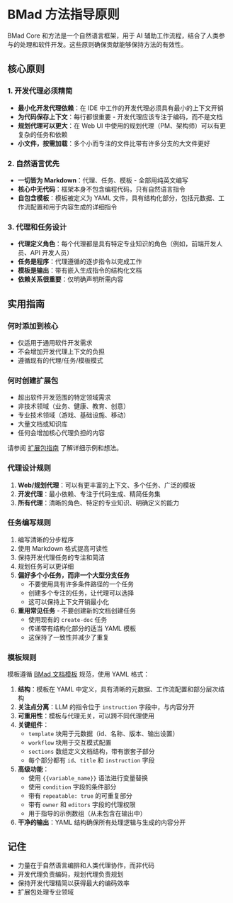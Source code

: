 # BMad 方法指导原则

BMad Core 和方法是一个自然语言框架，用于 AI 辅助工作流程，结合了人类参与的处理和软件开发。这些原则确保贡献能够保持方法的有效性。

## 核心原则

### 1. 开发代理必须精简

- **最小化开发代理依赖**：在 IDE 中工作的开发代理必须具有最小的上下文开销
- **为代码保存上下文**：每行都很重要 - 开发代理应该专注于编码，而不是文档
- **规划代理可以更大**：在 Web UI 中使用的规划代理（PM、架构师）可以有更复杂的任务和依赖
- **小文件，按需加载**：多个小而专注的文件比带有许多分支的大文件更好

### 2. 自然语言优先

- **一切皆为 Markdown**：代理、任务、模板 - 全部用纯英文编写
- **核心中无代码**：框架本身不包含编程代码，只有自然语言指令
- **自包含模板**：模板被定义为 YAML 文件，具有结构化部分，包括元数据、工作流配置和用于内容生成的详细指令

### 3. 代理和任务设计

- **代理定义角色**：每个代理都是具有特定专业知识的角色（例如，前端开发人员、API 开发人员）
- **任务是程序**：代理遵循的逐步指令以完成工作
- **模板是输出**：带有嵌入生成指令的结构化文档
- **依赖关系很重要**：仅明确声明所需内容

## 实用指南

### 何时添加到核心

- 仅适用于通用软件开发需求
- 不会增加开发代理上下文的负担
- 遵循现有的代理/任务/模板模式

### 何时创建扩展包

- 超出软件开发范围的特定领域需求
- 非技术领域（业务、健康、教育、创意）
- 专业技术领域（游戏、基础设施、移动）
- 大量文档或知识库
- 任何会增加核心代理负担的内容

请参阅 [扩展包指南](expansion-packs_ZH.md) 了解详细示例和想法。

### 代理设计规则

1. **Web/规划代理**：可以有更丰富的上下文、多个任务、广泛的模板
2. **开发代理**：最小依赖、专注于代码生成、精简任务集
3. **所有代理**：清晰的角色、特定的专业知识、明确定义的能力

### 任务编写规则

1. 编写清晰的分步程序
2. 使用 Markdown 格式提高可读性
3. 保持开发代理任务的专注和简洁
4. 规划任务可以更详细
5. **偏好多个小任务，而非一个大型分支任务**
   - 不要使用具有许多条件路径的一个任务
   - 创建多个专注的任务，让代理可以选择
   - 这可以保持上下文开销最小化
6. **重用常见任务** - 不要创建新的文档创建任务
   - 使用现有的 `create-doc` 任务
   - 传递带有结构化部分的适当 YAML 模板
   - 这保持了一致性并减少了重复

### 模板规则

模板遵循 [BMad 文档模板](../common/utils/bmad-doc-template.md) 规范，使用 YAML 格式：

1. **结构**：模板在 YAML 中定义，具有清晰的元数据、工作流配置和部分层次结构
2. **关注点分离**：LLM 的指令位于 `instruction` 字段中，与内容分开
3. **可重用性**：模板与代理无关，可以跨不同代理使用
4. **关键组件**：
   - `template` 块用于元数据（id、名称、版本、输出设置）
   - `workflow` 块用于交互模式配置
   - `sections` 数组定义文档结构，带有嵌套子部分
   - 每个部分都有 `id`、`title` 和 `instruction` 字段
5. **高级功能**：
   - 使用 `{{variable_name}}` 语法进行变量替换
   - 使用 `condition` 字段的条件部分
   - 带有 `repeatable: true` 的可重复部分
   - 带有 `owner` 和 `editors` 字段的代理权限
   - 用于指导的示例数组（从未包含在输出中）
6. **干净的输出**：YAML 结构确保所有处理逻辑与生成的内容分开

## 记住

- 力量在于自然语言编排和人类代理协作，而非代码
- 开发代理负责编码，规划代理负责规划
- 保持开发代理精简以获得最大的编码效率
- 扩展包处理专业领域